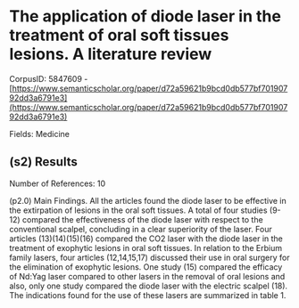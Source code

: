 # The application of diode laser in the treatment of oral soft tissues lesions. A literature review

CorpusID: 5847609 - [https://www.semanticscholar.org/paper/d72a59621b9bcd0db577bf70190792dd3a6791e3](https://www.semanticscholar.org/paper/d72a59621b9bcd0db577bf70190792dd3a6791e3)

Fields: Medicine

## (s2) Results
Number of References: 10

(p2.0) Main Findings. All the articles found the diode laser to be effective in the extirpation of lesions in the oral soft tissues. A total of four studies (9-12) compared the effectiveness of the diode laser with respect to the conventional scalpel, concluding in a clear superiority of the laser. Four articles (13)(14)(15)(16) compared the CO2 laser with the diode laser in the treatment of exophytic lesions in oral soft tissues. In relation to the Erbium family lasers, four articles (12,14,15,17) discussed their use in oral surgery for the elimination of exophytic lesions. One study (15) compared the efficacy of Nd:Yag laser compared to other lasers in the removal of oral lesions and also, only one study compared the diode laser with the electric scalpel (18). The indications found for the use of these lasers are summarized in table 1.
